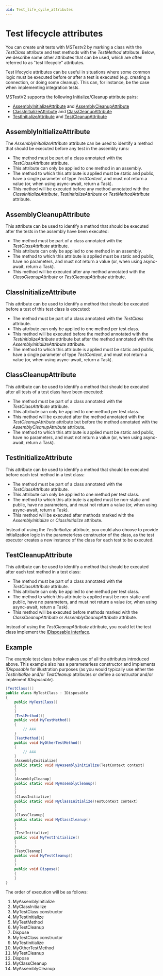 ```yaml
---
uid: Test_life_cycle_attributes
---
```


# Test lifecycle attributes

You can create unit tests with MSTestv2 by marking a class with the *TestClass* attribute and test methods with the *TestMethod* attribute. Below, we describe some other attributes that can be used, which are often referred to as "test lifecycle" attributes.

Test lifecycle attributes can be useful in situations where some common logic must be executed before or after a test is executed (e.g. creating a connection, or doing some cleanup). This can, for instance, be the case when implementing integration tests.

MSTestV2 supports the following Initialize/Cleanup attribute pairs:

- [AssemblyInitializeAttribute](https://learn.microsoft.com/en-us/dotnet/api/microsoft.visualstudio.testtools.unittesting.assemblyinitializeattribute?view=visualstudiosdk-2022&viewFallbackFrom=mstest-net-1.3.2) and [AssemblyCleanupAttribute](https://learn.microsoft.com/en-us/dotnet/api/microsoft.visualstudio.testtools.unittesting.assemblycleanupattribute?view=visualstudiosdk-2022&viewFallbackFrom=mstest-net-1.3.2)
- [ClassInitializeAttribute](https://learn.microsoft.com/en-us/dotnet/api/microsoft.visualstudio.testtools.unittesting.classinitializeattribute?view=visualstudiosdk-2022&viewFallbackFrom=mstest-net-1.3.2) and [ClassCleanupAttribute](https://learn.microsoft.com/en-us/dotnet/api/microsoft.visualstudio.testtools.unittesting.classcleanupattribute?view=visualstudiosdk-2022&viewFallbackFrom=mstest-net-1.3.2)
- [TestInitializeAttribute](https://learn.microsoft.com/en-us/dotnet/api/microsoft.visualstudio.testtools.unittesting.testinitializeattribute?view=visualstudiosdk-2022&viewFallbackFrom=mstest-net-1.3.2) and [TestCleanupAttribute](https://learn.microsoft.com/en-us/dotnet/api/microsoft.visualstudio.testtools.unittesting.testcleanupattribute?view=visualstudiosdk-2022&viewFallbackFrom=mstest-net-1.3.2)

## AssemblyInitializeAttribute

The *AssemblyInitializeAttribute* attribute can be used to identify a method that should be executed before any test in the assembly runs:

- The method must be part of a class annotated with the *TestClassAttribute* attribute.
- This attribute can only be applied to one method in an assembly.
- The method to which this attribute is applied must be static and public, have a single parameter of type *TestContext*, and must not return a value (or, when using async-await, return a Task).
- This method will be executed before any method annotated with the *ClassInitializeAttribute*, *TestInitializeAttribute* or *TestMethodAttribute* attribute.

## AssemblyCleanupAttribute

This attribute can be used to identify a method that should be executed after the tests in the assembly have been executed:

- The method must be part of a class annotated with the *TestClassAttribute* attribute.
- This attribute can only be applied to one method in an assembly.
- The method to which this attribute is applied must be static and public, have no parameters, and must not return a value (or, when using async-await, return a Task).
- This method will be executed after any method annotated with the *ClassCleanupAttribute* or *TestCleanupAttribute* attribute.

## ClassInitializeAttribute

This attribute can be used to identify a method that should be executed before a test of this test class is executed:

- The method must be part of a class annotated with the *TestClass* attribute.
- This attribute can only be applied to one method per test class.
- This method will be executed before the method annotated with the *TestInitializeAttribute* attribute but after the method annotated with the *AssemblyInitializeAttribute* attribute.
- The method to which this attribute is applied must be static and public, have a single parameter of type *TestContext*, and must not return a value (or, when using async-await, return a Task).

## ClassCleanupAttribute

This attribute can be used to identify a method that should be executed after all tests of a test class have been executed:

- The method must be part of a class annotated with the *TestClassAttribute* attribute.
- This attribute can only be applied to one method per test class.
- This method will be executed after the method annotated with the *TestCleanupAttribute* attribute but before the method annotated with the *AssemblyCleanupAttribute* attribute.
- The method to which this attribute is applied must be static and public, have no parameters, and must not return a value (or, when using async-await, return a Task).

## TestInitializeAttribute

This attribute can be used to identify a method that should be executed before each test method in a test class:

- The method must be part of a class annotated with the *TestClassAttribute* attribute.
- This attribute can only be applied to one method per test class.
- The method to which this attribute is applied must be non-static and public, have no parameters, and must not return a value (or, when using async-await, return a Task).
- This method will be executed after methods marked with the *AssemblyInitialize* or *ClassInitialize* attribute.

Instead of using the *TestInitialize* attribute, you could also choose to provide initialization logic in the parameterless constructor of the class, as the test executor creates a new instance of the class for each test to be executed.

## TestCleanupAttribute

This attribute can be used to identify a method that should be executed after each test method in a test class:

- The method must be part of a class annotated with the *TestClassAttribute* attribute.
- This attribute can only be applied to one method per test class.
- The method to which this attribute is applied must be non-static and public, have no parameters, and must not return a value (or, when using async-await, return a Task).
- This method will be executed before methods marked with the *ClassCleanupAttribute* or *AssemblyCleanupAttribute* attribute.

Instead of using the *TestCleanupAttribute* attribute, you could let the test class implement the [IDisposable interface](https://learn.microsoft.com/en-us/dotnet/api/system.idisposable?view=net-5.0).

## Example

The example test class below makes use of all the attributes introduced above. This example also has a parameterless constructor and implements *IDisposable* for illustration purposes (as you would typically use either the *TestInitialize* and/or *TestCleanup* attributes or define a constructor and/or implement *IDisposable*).

```csharp
[TestClass()]
public class MyTestClass : IDisposable
{
    public MyTestClass()
    {
    }
    [TestMethod()]
    public void MyTestMethod()
    {
        // AAA
    }
    [TestMethod()]
    public void MyOtherTestMethod()
    {
        // AAA
    }
    [AssemblyInitialize]
    public static void MyAssemblyInitialize(TestContext context)
    {
    }
    [AssemblyCleanup]
    public static void MyAssemblyCleanup()
    {
    }
    [ClassInitialize]
    public static void MyClassInitialize(TestContext context)
    {
    }
    [ClassCleanup]
    public static void MyClassCleanup()
    {
    }
    [TestInitialize]
    public void MyTestInitialize()
    {
    }
    [TestCleanup]
    public void MyTestCleanup()
    {
    }
    public void Dispose()
    {
    }
}
```

The order of execution will be as follows:

1. MyAssemblyInitialize
1. MyClassInitialize
1. MyTestClass constructor
1. MyTestInitialize
1. MyTestMethod
1. MyTestCleanup
1. Dispose
1. MyTestClass constructor
1. MyTestInitialize
1. MyOtherTestMethod
1. MyTestCleanup
1. Dispose
1. MyClassCleanup
1. MyAssemblyCleanup

